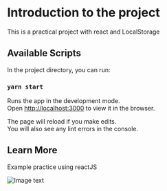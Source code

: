# Introduction to the project

This is a practical project with react and LocalStorage

## Available Scripts

In the project directory, you can run:

### `yarn start`

Runs the app in the development mode.\
Open [http://localhost:3000](http://localhost:3000) to view it in the browser.

The page will reload if you make edits.\
You will also see any lint errors in the console.

## Learn More
Example practice using reactJS

![Image text](https://github.com/GeorgeWebDeveloper503/Task-App-and-LocalStorage/blob/main/public/taskApp.PNG)

